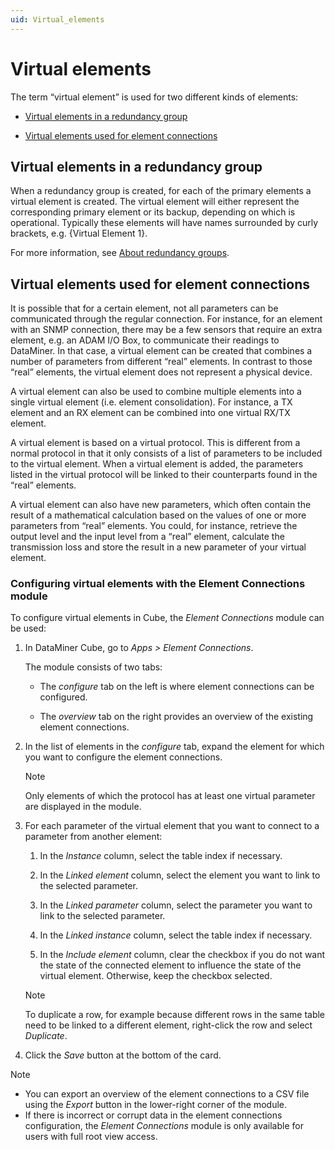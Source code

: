 ```yaml
---
uid: Virtual_elements
---
```


# Virtual elements

The term “virtual element” is used for two different kinds of elements:

- [Virtual elements in a redundancy group](#virtual-elements-in-a-redundancy-group)

- [Virtual elements used for element connections](#virtual-elements-used-for-element-connections)

## Virtual elements in a redundancy group

When a redundancy group is created, for each of the primary elements a virtual element is created. The virtual element will either represent the corresponding primary element or its backup, depending on which is operational. Typically these elements will have names surrounded by curly brackets, e.g. {Virtual Element 1}.

For more information, see [About redundancy groups](xref:About_redundancy_groups).

## Virtual elements used for element connections

It is possible that for a certain element, not all parameters can be communicated through the regular connection. For instance, for an element with an SNMP connection, there may be a few sensors that require an extra element, e.g. an ADAM I/O Box, to communicate their readings to DataMiner. In that case, a virtual element can be created that combines a number of parameters from different “real” elements. In contrast to those “real” elements, the virtual element does not represent a physical device.

A virtual element can also be used to combine multiple elements into a single virtual element (i.e. element consolidation). For instance, a TX element and an RX element can be combined into one virtual RX/TX element.

A virtual element is based on a virtual protocol. This is different from a normal protocol in that it only consists of a list of parameters to be included to the virtual element. When a virtual element is added, the parameters listed in the virtual protocol will be linked to their counterparts found in the “real” elements.

A virtual element can also have new parameters, which often contain the result of a mathematical calculation based on the values of one or more parameters from “real” elements. You could, for instance, retrieve the output level and the input level from a “real” element, calculate the transmission loss and store the result in a new parameter of your virtual element.

### Configuring virtual elements with the Element Connections module

To configure virtual elements in Cube, the *Element Connections* module can be used:

1. In DataMiner Cube, go to *Apps \> Element Connections*.

   The module consists of two tabs:

   - The *configure* tab on the left is where element connections can be configured.

   - The *overview* tab on the right provides an overview of the existing element connections.

1. In the list of elements in the *configure* tab, expand the element for which you want to configure the element connections.

   > [!NOTE]
   > Only elements of which the protocol has at least one virtual parameter are displayed in the module.

1. For each parameter of the virtual element that you want to connect to a parameter from another element:

   1. In the *Instance* column, select the table index if necessary.

   1. In the *Linked element* column, select the element you want to link to the selected parameter.

   1. In the *Linked parameter* column, select the parameter you want to link to the selected parameter.

   1. In the *Linked instance* column, select the table index if necessary.

   1. In the *Include element* column, clear the checkbox if you do not want the state of the connected element to influence the state of the virtual element. Otherwise, keep the checkbox selected.

   > [!NOTE]
   > To duplicate a row, for example because different rows in the same table need to be linked to a different element, right-click the row and select *Duplicate*.

1. Click the *Save* button at the bottom of the card.

> [!NOTE]
>
> - You can export an overview of the element connections to a CSV file using the *Export* button in the lower-right corner of the module.
> - If there is incorrect or corrupt data in the element connections configuration, the *Element Connections* module is only available for users with full root view access.
